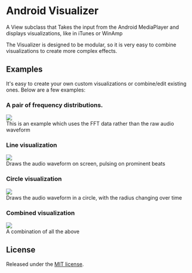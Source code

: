 # Android Visualizer

A View subclass that Takes the input from the Android MediaPlayer and displays visualizations, like in iTunes or WinAmp

The Visualizer is designed to be modular, so it is very easy to combine visualizations to create more complex effects.

## Examples

It's easy to create your own custom visualizations or combine/edit existing ones. Below are a few examples:

### A pair of frequency distributions. 
![](https://github.com/felixpalmer/android-visualizer/raw/master/demo/demo-1.gif)  
This is an example which uses the FFT data rather than the raw audio waveform  
### Line visualization
![](https://github.com/felixpalmer/android-visualizer/raw/master/demo/demo-2.gif)  
Draws the audio waveform on screen, pulsing on prominent beats
### Circle visualization
![](https://github.com/felixpalmer/android-visualizer/raw/master/demo/demo-3.gif)  
Draws the audio waveform in a circle, with the radius changing over time
### Combined visualization
![](https://github.com/felixpalmer/android-visualizer/raw/master/demo/demo-4.gif)  
A combination of all the above

## License
Released under the [MIT license](http://creativecommons.org/licenses/MIT/).


